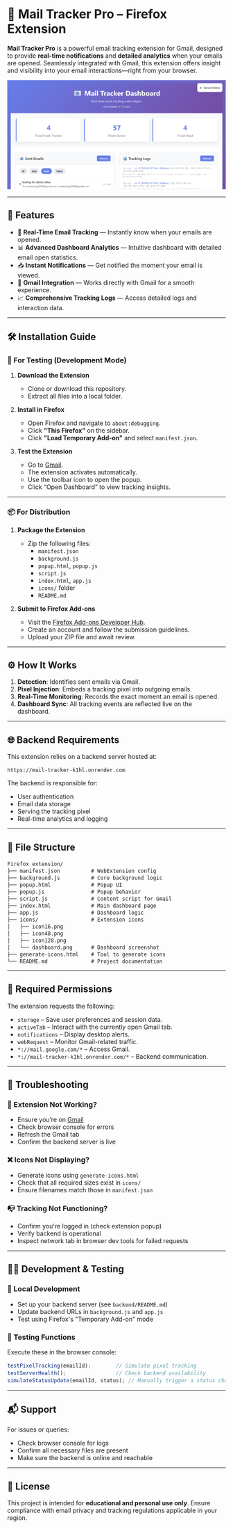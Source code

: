 # 📩 Mail Tracker Pro – Firefox Extension

**Mail Tracker Pro** is a powerful email tracking extension for Gmail, designed to provide **real-time notifications** and **detailed analytics** when your emails are opened. Seamlessly integrated with Gmail, this extension offers insight and visibility into your email interactions—right from your browser.

![Dashboard Preview](icons/dashboard.png)

---

## 🚀 Features

- 🔔 **Real-Time Email Tracking** — Instantly know when your emails are opened.  
- 📊 **Advanced Dashboard Analytics** — Intuitive dashboard with detailed email open statistics.  
- 📥 **Instant Notifications** — Get notified the moment your email is viewed.  
- 💌 **Gmail Integration** — Works directly with Gmail for a smooth experience.  
- 📈 **Comprehensive Tracking Logs** — Access detailed logs and interaction data.

---

## 🛠️ Installation Guide

### 🔧 For Testing (Development Mode)

1. **Download the Extension**
   - Clone or download this repository.
   - Extract all files into a local folder.

2. **Install in Firefox**
   - Open Firefox and navigate to `about:debugging`.
   - Click **"This Firefox"** on the sidebar.
   - Click **"Load Temporary Add-on"** and select `manifest.json`.

3. **Test the Extension**
   - Go to [Gmail](https://mail.google.com).
   - The extension activates automatically.
   - Use the toolbar icon to open the popup.
   - Click “Open Dashboard” to view tracking insights.

---

### 📦 For Distribution

1. **Package the Extension**
   - Zip the following files:
     - `manifest.json`
     - `background.js`
     - `popup.html`, `popup.js`
     - `script.js`
     - `index.html`, `app.js`
     - `icons/` folder
     - `README.md`

2. **Submit to Firefox Add-ons**
   - Visit the [Firefox Add-ons Developer Hub](https://addons.mozilla.org/developers/).
   - Create an account and follow the submission guidelines.
   - Upload your ZIP file and await review.

---

## ⚙️ How It Works

1. **Detection**: Identifies sent emails via Gmail.
2. **Pixel Injection**: Embeds a tracking pixel into outgoing emails.
3. **Real-Time Monitoring**: Records the exact moment an email is opened.
4. **Dashboard Sync**: All tracking events are reflected live on the dashboard.

---

## 🌐 Backend Requirements

This extension relies on a backend server hosted at:

```
https://mail-tracker-k1hl.onrender.com
```

The backend is responsible for:

- User authentication  
- Email data storage  
- Serving the tracking pixel  
- Real-time analytics and logging  

---

## 📁 File Structure

```
Firefox extension/
├── manifest.json          # WebExtension config
├── background.js          # Core background logic
├── popup.html             # Popup UI
├── popup.js               # Popup behavior
├── script.js              # Content script for Gmail
├── index.html             # Main dashboard page
├── app.js                 # Dashboard logic
├── icons/                 # Extension icons
│   ├── icon16.png
│   ├── icon48.png
│   ├── icon128.png
│   └── dashboard.png      # Dashboard screenshot
├── generate-icons.html    # Tool to generate icons
└── README.md              # Project documentation
```

---

## 🔐 Required Permissions

The extension requests the following:

- `storage` – Save user preferences and session data.  
- `activeTab` – Interact with the currently open Gmail tab.  
- `notifications` – Display desktop alerts.  
- `webRequest` – Monitor Gmail-related traffic.  
- `*://mail.google.com/*` – Access Gmail.  
- `*://mail-tracker-k1hl.onrender.com/*` – Backend communication.  

---

## 🧪 Troubleshooting

### 🛑 Extension Not Working?
- Ensure you’re on [Gmail](https://mail.google.com)  
- Check browser console for errors  
- Refresh the Gmail tab  
- Confirm the backend server is live  

### ❌ Icons Not Displaying?
- Generate icons using `generate-icons.html`  
- Check that all required sizes exist in `icons/`  
- Ensure filenames match those in `manifest.json`  

### 📭 Tracking Not Functioning?
- Confirm you're logged in (check extension popup)  
- Verify backend is operational  
- Inspect network tab in browser dev tools for failed requests  

---

## 👨‍💻 Development & Testing

### 🔄 Local Development
- Set up your backend server (see `backend/README.md`)  
- Update backend URLs in `background.js` and `app.js`  
- Test using Firefox's "Temporary Add-on" mode  

### 🧪 Testing Functions  
Execute these in the browser console:

```js
testPixelTracking(emailId);        // Simulate pixel tracking
testServerHealth();                // Check backend availability
simulateStatusUpdate(emailId, status); // Manually trigger a status change
```

---

## 📬 Support

For issues or queries:  
- Check browser console for logs  
- Confirm all necessary files are present  
- Make sure the backend is online and reachable  

---

## 📄 License

This project is intended for **educational and personal use only**. Ensure compliance with email privacy and tracking regulations applicable in your region.
